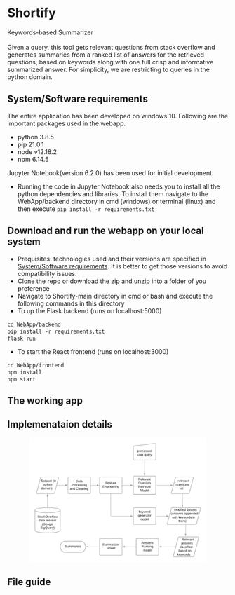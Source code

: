 # Shortify
Keywords-based Summarizer
<br>
<br>
Given a query, this tool gets relevant questions from stack overflow and generates summaries from a ranked list of answers for the retrieved questions, based on keywords along with one full crisp and informative summarized answer. For simplicity, we are restricting to queries in the python domain.

## System/Software requirements
The entire application has been developed on windows 10. Following are the important packages used in the webapp.

- python 3.8.5
- pip 21.0.1
- node v12.18.2
- npm 6.14.5

Jupyter Notebook(version 6.2.0) has been used for initial development.

- Running the code in Jupyter Notebook also needs you to install all the python dependencies and libraries. To install them navigate to the WebApp/backend directory in cmd (windows) or terminal (linux) and then execute ```pip install -r requirements.txt```

## Download and run the webapp on your local system
- Prequisites: technologies used and their versions are specified in [System/Software requirements](#systemsoftware-requirements). It is better to get those versions to avoid compatibility issues.
- Clone the repo or download the zip and unzip into a folder of you preference
- Navigate to Shortify-main directory in cmd or bash and execute the following commands in this directory
- To up the Flask backend (runs on localhost:5000)
```
cd WebApp/backend
pip install -r requirements.txt
flask run
```
- To start the React frontend (runs on localhost:3000)
```
cd WebApp/frontend
npm install
npm start
```

## The working app

## Implemenataion details

<center><img src="images/shortify.png" height="80%" width="80%"/></center>

## File guide
